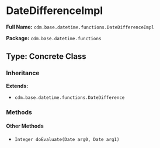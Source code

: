 # DateDifferenceImpl

**Full Name:** `cdm.base.datetime.functions.DateDifferenceImpl`

**Package:** `cdm.base.datetime.functions`

## Type: Concrete Class

### Inheritance

**Extends:**
- `cdm.base.datetime.functions.DateDifference`

### Methods

#### Other Methods

- `Integer doEvaluate(Date arg0, Date arg1)`

